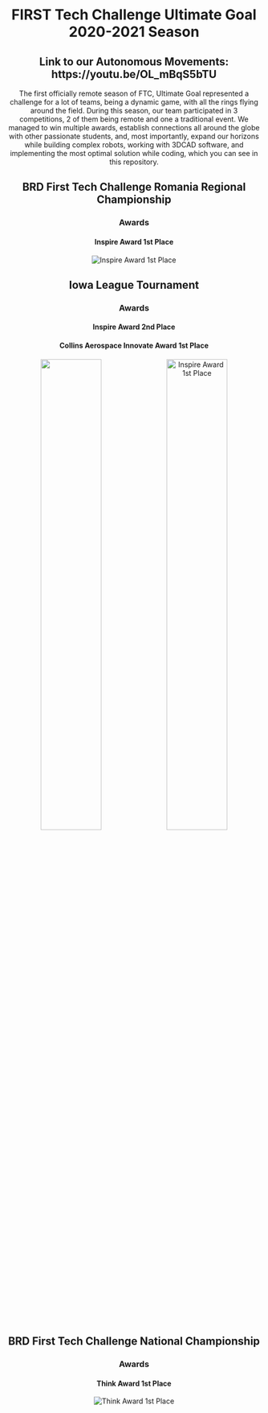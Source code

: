 <h1 align="center">FIRST Tech Challenge Ultimate Goal 2020-2021 Season</h1>
<h2 align="center">
Link to our Autonomous Movements: https://youtu.be/OL_mBqS5bTU
</h2>
<p align="center">The first officially remote season of FTC, Ultimate Goal represented a challenge for a lot of teams, being a dynamic game, with all the rings flying around the field. During this season, our team participated in 3 competitions, 2 of them being remote and one a traditional event. We managed to win multiple awards, establish connections all around the globe with other passionate students, and, most importantly, expand our horizons while building complex robots, working with 3DCAD software, and implementing the most optimal solution while coding, which you can see in this repository.
</p>
<h2 align="center">BRD First Tech Challenge Romania Regional Championship</h2>
<h3 align="center">Awards</h3>
<h4 align="center">Inspire Award 1st Place</h4>

<p align="center">
<img src="https://scontent.fclj3-1.fna.fbcdn.net/v/t1.6435-9/189889988_1780614692120714_1546912387391823143_n.jpg?_nc_cat=107&ccb=1-7&_nc_sid=730e14&_nc_ohc=zs0U2NQolz4AX-5EtkN&_nc_ht=scontent.fclj3-1.fna&oh=00_AT93KYI2QdDF20Y1qtJJ-6ZG19WmIoWeLoyyFgix2QsyoQ&oe=632AC098" alt="Inspire Award 1st Place">
</p>
<h2 align="center">Iowa League Tournament</h2>
<h3 align="center">Awards</h3>
<h4 align="center">Inspire Award 2nd Place</h4>
<h4 align="center">Collins Aerospace Innovate Award 1st Place</h4>

<p align="center">
<img src="https://scontent.fclj3-1.fna.fbcdn.net/v/t39.30808-6/219385698_1456674734710681_4824707218041855562_n.jpg?_nc_cat=109&ccb=1-7&_nc_sid=a26aad&_nc_ohc=_f3QuqovQzwAX9Kz_mT&tn=Pxhh_AevpKunNWpF&_nc_ht=scontent.fclj3-1.fna&oh=00_AT_k6Dyq9b5K9hXVMNiGNFOlIbPc2dCiPUd6JdgyaDDnSw&oe=630BE590" width="49%">
<img src="https://scontent.fclj3-1.fna.fbcdn.net/v/t39.30808-6/219671854_1456674738044014_4038060556791550354_n.jpg?_nc_cat=107&ccb=1-7&_nc_sid=a26aad&_nc_ohc=FiFLKweJLRYAX9HltFO&_nc_ht=scontent.fclj3-1.fna&oh=00_AT8rnwXH6rRZnIiqrZGCVwU7zvuwe91x1JS3lQpwxDjHug&oe=630AEE87" alt="Inspire Award 1st Place" width="49%">
</p>

<h2 align="center">BRD First Tech Challenge National Championship</h2>
<h3 align="center">Awards</h3>
<h4 align="center">Think Award 1st Place</h4>

<p align="center">
<img src="https://scontent.fclj3-1.fna.fbcdn.net/v/t39.30808-6/241104246_4236984029731339_6231443587027337842_n.jpg?_nc_cat=102&ccb=1-7&_nc_sid=8bfeb9&_nc_ohc=NKmGxsY-km0AX9bKD8e&_nc_ht=scontent.fclj3-1.fna&oh=00_AT-CwJkqTTHU-FAFUvCeEdzi_sOLTV7wtdkuG48ZWY5TnQ&oe=630AF490" alt="Think Award 1st Place">

